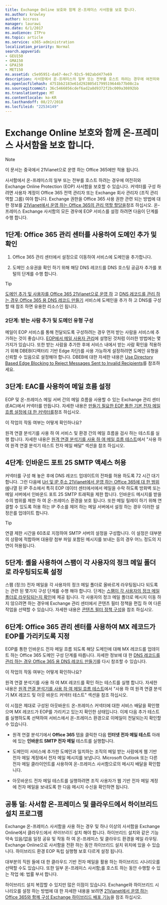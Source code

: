 ```yaml
---
title: Exchange Online 보호와 함께 온-프레미스 사서함을 보호 합니다.
ms.author: krowley
author: kccross
manager: laurawi
ms.date: 6/1/2017
ms.audience: ITPro
ms.topic: article
ms.service: o365-administration
localization_priority: Normal
search.appverid:
- GEU150
- GMA150
- GPA150
- MET150
ms.assetid: c5e95951-da67-4ec7-92c5-982abd477e69
description: 사서함에서 온-프레미스의 일부 또는 전부를 호스트 하려는 경우에 여전히와 Exchange Online Protection (EOP) 사서함을 보호할 수 있습니다. 커넥터를 구성 하려면 사용자 계정이 Office 365 전역 관리자 또는 Exchange 회사 관리자 (조직 관리 역할 그룹) 여야 합니다. Exchange 권한을 Office 365 사용 권한 관련 되는 방법에 대 한 정보를 21Vianet에서 운영 하는 Office 365의 관리 역할 할당을 참조 하십시오. 온-프레미스 Exchange 사서함의 모든 경우에 EOP 서비스를 설정 하려면 다음이 단계를 수행 합니다.
ms.openlocfilehash: 4751bb2183e61d292805d1799519644b77b08c2a
ms.sourcegitcommit: 36c5466056cdef6ad2a8d9372f2bc009a30892bb
ms.translationtype: MT
ms.contentlocale: ko-KR
ms.lasthandoff: 08/27/2018
ms.locfileid: "22534149"
---
```

# <a name="protect-on-premises-mailboxes-with-exchange-online-protection"></a>Exchange Online 보호와 함께 온-프레미스 사서함을 보호 합니다.

> [!NOTE]
> 이 문서는 중국에서 21Vianet으로 운영 하는 Office 365에만 적용 됩니다. 
  
사서함에서 온-프레미스의 일부 또는 전부를 호스트 하려는 경우에 여전히와 Exchange Online Protection (EOP) 사서함을 보호할 수 있습니다. 커넥터를 구성 하려면 사용자 계정이 Office 365 전역 관리자 또는 Exchange 회사 관리자 (조직 관리 역할 그룹) 여야 합니다. Exchange 권한을 Office 365 사용 권한 관련 되는 방법에 대 한 정보를 [21Vianet에서 운영 하는 Office 365의 관리 역할 할당을](https://support.office.com/article/d58b8089-cbfd-41ec-b64c-9cfcbef495ac)참조 하십시오. 온-프레미스 Exchange 사서함의 모든 경우에 EOP 서비스를 설정 하려면 다음이 단계를 수행 합니다. 
  
## <a name="step-1-use-the-office-365-admin-center-to-add-and-verify-your-domain"></a>1단계: Office 365 관리 센터를 사용하여 도메인 추가 및 확인

1. Office 365 관리 센터에서 설정으로 이동하여 서비스에 도메인을 추가합니다.
    
2.  도메인 소유권을 확인 하기 위해 해당 DNS 레코드를 DNS 호스팅 공급자 추가를 포털의 단계를 수행 합니다. 
    
> [!TIP]
> [도메인 추가 및 사용자를 Office 365 21Vianet으로 운영 하](https://support.office.com/article/1cd4839b-d051-46b8-ab9b-bc7752024e78) 고 [DNS 레코드를 관리 하는 경우 Office 365 용 DNS 레코드 만들기](https://support.office.com/article/0669bf14-414d-4f51-8231-6b710ce7980b) 서비스에 도메인을 추가 하 고 DNS를 구성할 때 참조 하면 유용한 리소스인 됩니다. 
  
### <a name="step-2-add-recipients-and-configure-the-domain-type"></a>2단계: 받는 사람 추가 및 도메인 유형 구성

메일이 EOP 서비스를 통해 전달되도록 구성하려는 경우 먼저 받는 사람을 서비스에 추가하는 것이 좋습니다. [EOP에서 메일 사용자 관리](https://go.microsoft.com/fwlink/?LinkId=506782)에 설명된 것처럼 이러한 방법에는 몇 가지가 있습니다. 또한 받는 사람을 추가한 후에 서비스 내에서 받는 사람 확인을 적용하기 위해 DBEB(디렉터리 기반 Edge 차단)를 사용 가능하게 설정하려면 도메인 유형을 신뢰할 수 있음으로 설정해야 합니다. DBEB에 대한 자세한 내용은 [Use Directory Based Edge Blocking to Reject Messages Sent to Invalid Recipients](https://go.microsoft.com/fwlink/?LinkId=506781)를 참조하세요.
  
## <a name="step-3-use-the-eac-to-set-up-mail-flow"></a>3단계: EAC를 사용하여 메일 흐름 설정

EOP 및 온-프레미스 메일 서버 간의 메일 흐름을 사용할 수 있는 Exchange 관리 센터 (EAC)에서 커넥터를 만듭니다. 자세한 내용은 [만들기 필요한 EOP 통한 기본 전자 메일 흐름 설정에 대 한 커넥터를](https://go.microsoft.com/fwlink/?LinkId=506780)참조 하십시오.
  
 이 작업의 작동 여부는 어떻게 확인하나요? 
  
 원격 연결 분석기를 사용 하 여 서비스 및 환경 간의 메일 흐름을 검사 하는 테스트를 실행 합니다. 자세한 내용은 [원격 연결 분석기를 사용 하 여 메일 흐름 테스트](https://go.microsoft.com/fwlink/?LinkId=506784)에서 "사용 하 여 원격 연결 분석기 테스트 전자 메일 배달" 섹션을 참조 하십시오.
  
## <a name="step-4-allow-inbound-port-25-smtp-access"></a>4단계: 인바운드 포트 25 SMTP 액세스 허용

커넥터를 구성 해 놓은 후에 DNS 레코드 업데이트의 전파를 허용 하도록 72 시간 대기 합니다. 그런 다음에 [Url 및 IP 주소 21Vianet에서 운영 하는 Office 365에 대 한 범위에](https://support.office.com/article/5c47c07d-f9b6-4b78-a329-bfdc1b6da7a0#__exchange_online_protection)나열 된 IP 주소에서 특히 EOP 데이터 센터에서에서 메일을 수락 하도록 방화벽 또는 메일 서버에서 인바운드 포트 25 SMTP 트래픽을 제한 합니다. 인바운드 메시지를 받을 수의 범위를 제한 하 여 온-프레미스 환경을 보호 됩니다. 또한 메일 릴레이 하기 위해 연결할 수 있도록 허용 하는 IP 주소를 제어 하는 메일 서버에서 설정 하는 경우 이러한 설정은를 업데이트 합니다.
  
> [!TIP]
> 연결 제한 시간을 60초로 지정하여 SMTP 서버의 설정을 구성합니다. 이 설정은 대부분의 상황에 적합하며 대용량 첨부 파일 포함된 메시지를 보내는 등의 경우 어느 정도의 지연이 허용됩니다. 
  
## <a name="step-5-use-the-shell-to-ensure-that-spam-is-routed-to-each-users-junk-email-folder"></a>5단계: 셸을 사용하여 스팸이 각 사용자의 정크 메일 폴더로 라우팅되도록 설정

스팸 (정크) 전자 메일을 각 사용자의 정크 메일 폴더로 올바르게 라우팅됩니다 되도록는 관련 된 몇가지 구성 단계를 수행 해야 합니다. 단계는 [스팸이 각 사용자의 정크 메일 폴더로 라우팅되는지 확인](https://go.microsoft.com/fwlink/?LinkId=506804)에 제공 됩니다. 각 사용자의 정크 메일 폴더로 메시지 이동 하지 않으려면 하는 경우에 Exchange 관리 센터에서 콘텐츠 필터 정책을 편집 하 여 다른 작업을 선택할 수 있습니다. 자세한 내용은 [콘텐츠 필터 정책 구성](https://go.microsoft.com/fwlink/?LinkId=506805)을 참조 하십시오. 
  
## <a name="step-6-use-the-office-365-admin-center-to-point-your-mx-record-to-eop"></a>6단계: Office 365 관리 센터를 사용하여 MX 레코드가 EOP를 가리키도록 지정

EOP를 통한 인바운드 전자 메일 흐름 되도록 해당 도메인에 대해 MX 레코드를 업데이트 하는 Office 365 도메인 구성 단계를 따릅니다. 자세한 정보에 대 한 [DNS 레코드를 관리 하는 경우 Office 365 용 DNS 레코드 만들기](https://support.office.com/article/0669bf14-414d-4f51-8231-6b710ce7980b)를 다시 참조할 수 있습니다.
  
이 작업의 작동 여부는 어떻게 확인하나요?
  
 원격 연결 분석기를 사용 하 여 MX 레코드를 확인 하는 테스트를 실행 합니다. 자세한 내용은 [원격 연결 분석기를 사용 하 여 메일 흐름 테스트](https://go.microsoft.com/fwlink/?LinkId=506784)에서 "사용 하 여 원격 연결 분석기 MX 레코드 및 아웃 바운드 커넥터 테스트" 섹션을 참조 하십시오. 
  
이 시점은 제대로 구성된 아웃바운드 온-프레미스 커넥터에 대한 서비스 배달을 확인했으며 MX 레코드가 EOP를 가리키고 있는지 확인한 상태입니다. 이제 다음 추가 테스트를 실행하도록 선택하여 서비스에서 온-프레미스 환경으로 이메일이 전달되는지 확인할 수 있습니다.
  
- 원격 연결 분석기에서 **Office 365** 탭을 클릭한 다음 **인터넷 전자 메일 테스트** 아래에 있는 **인바운드 SMTP 전자 메일** 테스트를 실행합니다.
    
- 도메인이 서비스에 추가한 도메인과 일치하는 조직의 메일 받는 사람에게 웹 기반 전자 메일 계정에서 전자 메일 메시지를 보냅니다. Microsoft Outlook 또는 다른 전자 메일 클라이언트를 사용하여 온-프레미스 사서함으로의 메시지 배달을 확인합니다.
    
- 아웃바운드 전자 메일 테스트를 실행하려면 조직 사용자가 웹 기반 전자 메일 계정에 전자 메일을 보내도록 한 다음 메시지 수신을 확인하면 됩니다.
    
## <a name="less-common-a-hybrid-setup-with-mailboxes-on-premises-and-in-the-cloud"></a>공통 덜: 사서함 온-프레미스 및 클라우드에서 하이브리드 설치 프로그램

Exchange 온-프레미스 사서함을 사용 하는 경우 및 하나 이상의 사서함을 Exchange Online에서 클라우드에서 *하이브리드* 설치 해야 합니다. 하이브리드 설치와 같은 기능 약속 있음/없음 일정 공유 및 작동 하 여 온-프레미스 및 클라우드 환경을 메일 라우팅. Exchange Online으로 사서함을 전환 하는 동안 하이브리드 설치 위치에 있을 수 있습니다. 하이브리드 환경 EOP 독립 실행형 보호 다르게 설정 됩니다. 
  
대부분의 직원 들에 대 한 클라우드 기반 전자 메일을 활용 하는 하이브리드 시나리오를 선택할 수도 있습니다. 또한 일부 온-프레미스 사서함;를 호스트 하는 동안 수행할 수 있는 작업 예: 법률 부서 합니다. 
  
하이브리드 설치 복잡할 수 있지만 많은 이점이 있습니다. Exchange와 하이브리드 시나리오를 설정 하는 방법에 대 한 자세한 내용을 보려면 [21Vianet에서 운영 하는 Office 365와 함께 구성 Exchange 하이브리드 배포 기능](https://support.office.com/article/26e7cc26-c980-4cc5-a082-c333de544b6d)을 참조 하십시오.
  

